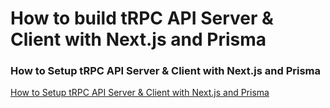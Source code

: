 # How to build tRPC API Server & Client with Next.js and Prisma

### How to Setup tRPC API Server & Client with Next.js and Prisma

[How to Setup tRPC API Server & Client with Next.js and Prisma](https://codevoweb.com/setup-trpc-api-server-client-with-nextjs-and-prisma)
